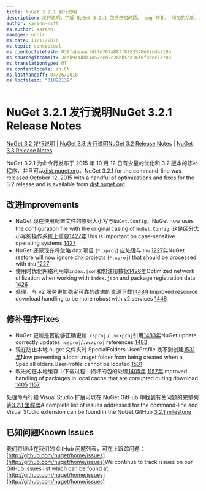 ```yaml
---
title: NuGet 3.2.1 发行说明
description: 发行说明，了解 NuGet 3.2.1 包括已知问题、 bug 修复、 增加的功能，以及 DCRs。
author: karann-msft
ms.author: karann
manager: unnir
ms.date: 11/11/2016
ms.topic: conceptual
ms.openlocfilehash: 039fabaaacfdffd76fa88ff8183548e97cd4719b
ms.sourcegitcommit: 3eab9c4dd41ea7ccd2c28bb5ab16f6fbbec13708
ms.translationtype: MT
ms.contentlocale: zh-CN
ms.lasthandoff: 04/26/2018
ms.locfileid: "31820139"
---
```

# <a name="nuget-321-release-notes"></a><span data-ttu-id="c064a-103">NuGet 3.2.1 发行说明</span><span class="sxs-lookup"><span data-stu-id="c064a-103">NuGet 3.2.1 Release Notes</span></span>

<span data-ttu-id="c064a-104">[NuGet 3.2 发行说明](../release-notes/nuget-3.2.md) | [NuGet 3.3 发行说明](../release-notes/nuget-3.3.md)</span><span class="sxs-lookup"><span data-stu-id="c064a-104">[NuGet 3.2 Release Notes](../release-notes/nuget-3.2.md) | [NuGet 3.3 Release Notes](../release-notes/nuget-3.3.md)</span></span>

<span data-ttu-id="c064a-105">NuGet 3.2.1 为命令行发布于 2015 年 10 月 12 日有少量的优化和 3.2 版本的修补程序，并且可从[dist.nuget.org](http://dist.nuget.org/index.html)。</span><span class="sxs-lookup"><span data-stu-id="c064a-105">NuGet 3.2.1 for the command-line was released October 12, 2015 with a handful of optimizations and fixes for the 3.2 release and is available from [dist.nuget.org](http://dist.nuget.org/index.html).</span></span>

## <a name="improvements"></a><span data-ttu-id="c064a-106">改进</span><span class="sxs-lookup"><span data-stu-id="c064a-106">Improvements</span></span>

* <span data-ttu-id="c064a-107">NuGet 现在使用配置文件的原始大小写与`NuGet.Config`。</span><span class="sxs-lookup"><span data-stu-id="c064a-107">NuGet now uses the configuration file with the original casing of `NuGet.Config`.</span></span>  <span data-ttu-id="c064a-108">这是区分大小写的操作系统上重要[1427年](https://github.com/NuGet/Home/issues/1427)</span><span class="sxs-lookup"><span data-stu-id="c064a-108">This is important on case-sensitive operating systems [1427](https://github.com/NuGet/Home/issues/1427)</span></span>
* <span data-ttu-id="c064a-109">NuGet 还原现在将忽略 dnx 项目 (`*.xproj`) 应处理与`dnu` [1227年](https://github.com/NuGet/Home/issues/1227)</span><span class="sxs-lookup"><span data-stu-id="c064a-109">NuGet restore will now ignore dnx projects (`*.xproj`) that should be processed with `dnu` [1227](https://github.com/NuGet/Home/issues/1227)</span></span>
* <span data-ttu-id="c064a-110">使用时优化网络利用率`index.json`和包注册数据[1426年](https://github.com/NuGet/Home/issues/1426)</span><span class="sxs-lookup"><span data-stu-id="c064a-110">Optimized network utilization when working with `index.json` and package registration data [1426](https://github.com/NuGet/Home/issues/1426)</span></span>
* <span data-ttu-id="c064a-111">处理，与 v2 服务更加稳定可靠的改进的资源下载[1448年](https://github.com/NuGet/Home/issues/1448)</span><span class="sxs-lookup"><span data-stu-id="c064a-111">Improved resource download handling to be more robust with v2 services [1448](https://github.com/NuGet/Home/issues/1448)</span></span>

## <a name="fixes"></a><span data-ttu-id="c064a-112">修补程序</span><span class="sxs-lookup"><span data-stu-id="c064a-112">Fixes</span></span>

* <span data-ttu-id="c064a-113">NuGet 更新是否能够正确更新`.csproj` / `.vcxproj`引用[1483年](https://github.com/NuGet/Home/issues/1483)</span><span class="sxs-lookup"><span data-stu-id="c064a-113">NuGet update correctly updates `.csproj`/`.vcxproj` references [1483](https://github.com/NuGet/Home/issues/1483)</span></span>
* <span data-ttu-id="c064a-114">现在防止本地.nuget 文件夹时 SpecialFolders.UserProfile 找不到创建[1531年](https://github.com/NuGet/Home/issues/1531)</span><span class="sxs-lookup"><span data-stu-id="c064a-114">Now preventing a local .nuget folder from being created when a SpecialFolders.UserProfile cannot be located [1531](https://github.com/NuGet/Home/issues/1531)</span></span>
* <span data-ttu-id="c064a-115">改进的在本地缓存中下载过程中损坏的包的处理[1405年](https://github.com/NuGet/Home/issues/1405) [1157年](https://github.com/NuGet/Home/issues/1157)</span><span class="sxs-lookup"><span data-stu-id="c064a-115">Improved handling of packages in local cache that are corrupted during download [1405](https://github.com/NuGet/Home/issues/1405) [1157](https://github.com/NuGet/Home/issues/1157)</span></span>

<span data-ttu-id="c064a-116">处理命令行和 Visual Studio 扩展可以在 NuGet GitHub 中找到有关问题的完整列表[3.2.1 里程碑](https://github.com/NuGet/Home/issues?q=milestone%3A3.2.1+is%3Aclosed)</span><span class="sxs-lookup"><span data-stu-id="c064a-116">A complete list of issues addressed for the command-line and Visual Studio extension can be found in the NuGet GitHub [3.2.1 milestone](https://github.com/NuGet/Home/issues?q=milestone%3A3.2.1+is%3Aclosed)</span></span>

## <a name="known-issues"></a><span data-ttu-id="c064a-117">已知问题</span><span class="sxs-lookup"><span data-stu-id="c064a-117">Known Issues</span></span>

<span data-ttu-id="c064a-118">我们将继续在我们的 GitHub 问题列表，可在上跟踪问题： [http://github.com/nuget/home/issues](http://github.com/nuget/home/issues)</span><span class="sxs-lookup"><span data-stu-id="c064a-118">We continue to track issues on our GitHub issues list which can be found at: [http://github.com/nuget/home/issues](http://github.com/nuget/home/issues)</span></span>